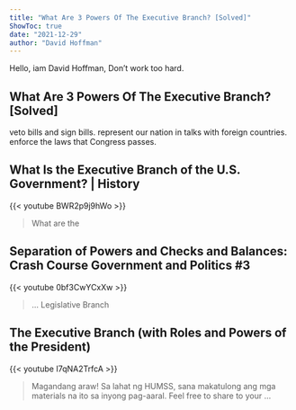 ```yaml
---
title: "What Are 3 Powers Of The Executive Branch? [Solved]"
ShowToc: true 
date: "2021-12-29"
author: "David Hoffman" 
---
```


Hello, iam David Hoffman, Don’t work too hard.
## What Are 3 Powers Of The Executive Branch? [Solved]
veto bills and sign bills. represent our nation in talks with foreign countries. enforce the laws that Congress passes.

## What Is the Executive Branch of the U.S. Government? | History
{{< youtube BWR2p9j9hWo >}}
>What are the 

## Separation of Powers and Checks and Balances: Crash Course Government and Politics #3
{{< youtube 0bf3CwYCxXw >}}
>... Legislative Branch 

## The Executive Branch (with Roles and Powers of the President)
{{< youtube I7qNA2TrfcA >}}
>Magandang araw! Sa lahat ng HUMSS, sana makatulong ang mga materials na ito sa inyong pag-aaral. Feel free to share to your ...

